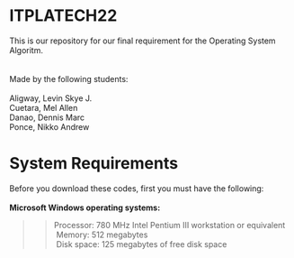 # ITPLATECH22

This is our repository for our final requirement for the Operating System Algoritm.</br></br>
</br>Made by the following students:
</br></br>Aligway, Levin Skye J.
</br>Cuetara, Mel Allen
</br>Danao, Dennis Marc
</br>Ponce, Nikko Andrew

# System Requirements

Before you download these codes, first you must have the following:</br></br>
<b>Microsoft Windows operating systems:</b></br>
>>Processor: 780 MHz Intel Pentium III workstation or equivalent
</br>&nbsp;Memory: 512 megabytes
</br>&nbsp;Disk space: 125 megabytes of free disk space


